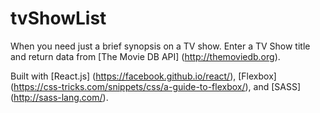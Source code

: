 # tvShowList

When you need just a brief synopsis on a TV show.  Enter a TV Show title and return data from [The Movie DB API] (http://themoviedb.org).

Built with [React.js] (https://facebook.github.io/react/), [Flexbox] (https://css-tricks.com/snippets/css/a-guide-to-flexbox/), and [SASS] (http://sass-lang.com/).
